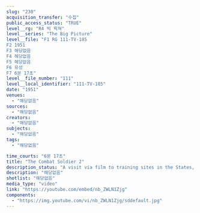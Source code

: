 ```yaml
---
slug: "230"
acquisition_transfer: "수집"
public_access_status: "TRUE"
level__rg: "R4 빅 픽쳐"
level__series: "The Big Picture"
level__file: "F1 RG 111-TV-185
F2 1951
F3 해당없음
F4 해당없음
F5 해당없음
F6 유성
F7 6분 17초"
level__file_number: "111"
level__local_identifier: "111-TV-185"
date: "1951"
venues: 
  - "해당없음"
sources: 
  - "해당없음"
creators: 
  - "해당없음"
subjects: 
  - "해당없음"
tags: 
  - "해당없음"

time_courts: "6분 17초"
title: "The Combat Soldier 2"
description_status: "A visit via film to training sites in the States, in Europe and Alaska to document the up-to-the-moment training of today's soldier."
description: "해당없음"
shotlist: "해당없음"
media_type: "video"
link: "https://youtube.com/embed/nb_ZWLN1Zjg"
components: 
  - "https://img.youtube.com/vi/nb_ZWLN1Zjg/sddefault.jpg"
---
```

